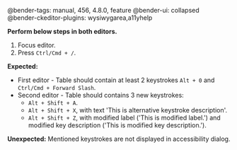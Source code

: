@bender-tags: manual, 456, 4.8.0, feature
@bender-ui: collapsed
@bender-ckeditor-plugins: wysiwygarea,a11yhelp

**Perform below steps in both editors.**

1. Focus editor.
1. Press `Ctrl/Cmd + /`.

**Expected:**
* First editor - Table should contain at least 2 keystrokes `Alt + 0` and `Ctrl/Cmd + Forward Slash`.
* Second editor - Table should contains 3 new keystrokes:
  - `Alt + Shift + A`.
  - `Alt + Shift + X`, with text 'This is alternative keystroke description'.
  - `Alt + Shift + Z`, with modified label ('This is modified label.') and modified key description ('This is modified key description.').

**Unexpected:** Mentioned keystrokes are not displayed in accessibility dialog.
